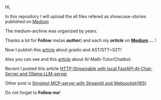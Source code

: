 
Hi,

In this repository I will upload the all files refered as showcase-stories published on [Medium](https://medium.com/@ion.stefanache0?source=---top_nav_layout_nav----------------------------------)

The medium-archive was organized by years.

Thanks a lot for **Follow** me(as ***author***) and each my ***article*** on [**Medium**](https://medium.com/@ion.stefanache0) ***...*** !

Now I publish this [article](https://medium.com/@ion.stefanache0/real-time-asr-stt-s2t-with-gradio-9703e83b28ec) about gradio and AST/STT=S2T!

Also you can see and this [article](https://medium.com/p/9a4b8e7f0ece) about AI-Math-Tutor/Chatbot.

Recent I posted this article [HTTP-Streamable with local FastAPI-AI-Chat-Server and Ollama LLM-server](https://medium.com/@ion.stefanache0/http-streamable-with-local-fastapi-ai-mcp-server-and-ollama-llm-server-a294ea334515)

Other post is [Simplest MCP-server with Streamlit and Websocket(WS)](https://medium.com/@ion.stefanache0/simplest-mcp-server-with-streamlit-and-websocket-ws-3ea75107e10c)

Do not forget to **Follow me**!
